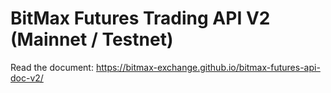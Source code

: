 # BitMax Futures Trading API V2 (Mainnet / Testnet)

Read the document: https://bitmax-exchange.github.io/bitmax-futures-api-doc-v2/
